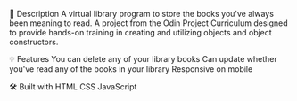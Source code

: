 📝 Description
A virtual library program to store the books you've always been meaning to read. A project from the Odin Project Curriculum designed to provide hands-on training in creating and utilizing objects and object constructors.

💡 Features
You can delete any of your library books
Can update whether you've read any of the books in your library
Responsive on mobile

🛠️ Built with
HTML
CSS
JavaScript